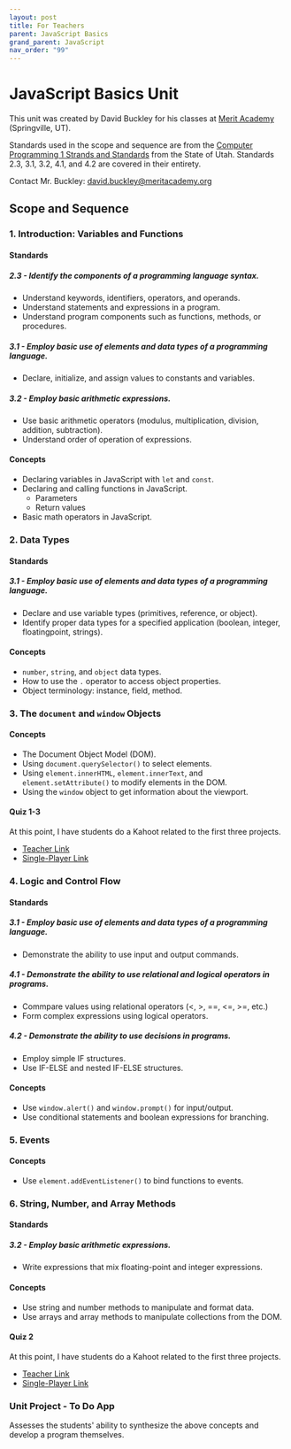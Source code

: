 ```yaml
---
layout: post
title: For Teachers
parent: JavaScript Basics
grand_parent: JavaScript
nav_order: "99"
---
```


# JavaScript Basics Unit

This unit was created by David Buckley for his classes at [Merit Academy](https://meritprepacademy.org) (Springville, UT).

Standards used in the scope and sequence are from the [Computer Programming 1 Strands and Standards](https://www.schools.utah.gov/file/730a5598-fa5c-4fca-b1d5-f121055f11df) from the State of Utah. Standards 2.3, 3.1, 3.2, 4.1, and 4.2 are covered in their entirety.

Contact Mr. Buckley: <a href="mailto:david.buckley@meritacademy.org">david.buckley@meritacademy.org</a>

## Scope and Sequence

### 1. Introduction: Variables and Functions

#### Standards

##### 2.3 - Identify the components of a programming language syntax.

- Understand keywords, identifiers, operators, and operands.
- Understand statements and expressions in a program.
- Understand program components such as functions, methods, or procedures.

##### 3.1 - Employ basic use of elements and data types of a programming language.

- Declare, initialize, and assign values to constants and variables.

##### 3.2 - Employ basic arithmetic expressions.

- Use basic arithmetic operators (modulus, multiplication, division, addition, subtraction).
- Understand order of operation of expressions.

#### Concepts

- Declaring variables in JavaScript with `let` and `const`.
- Declaring and calling functions in JavaScript.
  - Parameters
  - Return values
- Basic math operators in JavaScript.

### 2. Data Types

#### Standards

##### 3.1 - Employ basic use of elements and data types of a programming language.

- Declare and use variable types (primitives, reference, or object).
- Identify proper data types for a specified application (boolean, integer, floatingpoint, strings).

#### Concepts

- `number`, `string`, and `object` data types.
- How to use the `.` operator to access object properties.
- Object terminology: instance, field, method.

### 3. The `document` and `window` Objects

#### Concepts

- The Document Object Model (DOM).
- Using `document.querySelector()` to select elements.
- Using `element.innerHTML`, `element.innerText`, and `element.setAttribute()` to modify elements in the DOM.
- Using the `window` object to get information about the viewport.

#### Quiz 1-3

At this point, I have students do a Kahoot related to the first three projects.

- [Teacher Link](https://create.kahoot.it/details/dab908b7-e1d3-4655-a075-142963d1cdf9)
- [Single-Player Link](https://kahoot.it/challenge/?quiz-id=dab908b7-e1d3-4655-a075-142963d1cdf9&single-player=true)

### 4. Logic and Control Flow

#### Standards

##### 3.1 - Employ basic use of elements and data types of a programming language.

- Demonstrate the ability to use input and output commands.

##### 4.1 - Demonstrate the ability to use relational and logical operators in programs.

- Commpare values using relational operators (&lt;, &gt;, ==, &lt;=, &gt;=, etc.)
- Form complex expressions using logical operators.

##### 4.2 - Demonstrate the ability to use decisions in programs.

- Employ simple IF structures.
- Use IF-ELSE and nested IF-ELSE structures.

#### Concepts

- Use `window.alert()` and `window.prompt()` for input/output.
- Use conditional statements and boolean expressions for branching.

### 5. Events

#### Concepts

- Use `element.addEventListener()` to bind functions to events.

### 6. String, Number, and Array Methods

#### Standards

##### 3.2 - Employ basic arithmetic expressions.

- Write expressions that mix floating-point and integer expressions.

#### Concepts

- Use string and number methods to manipulate and format data.
- Use arrays and array methods to manipulate collections from the DOM.

#### Quiz 2

At this point, I have students do a Kahoot related to the first three projects.

- [Teacher Link](https://create.kahoot.it/details/c06d6af9-0918-40dd-94b8-ea3a267b8a68)
- [Single-Player Link](https://kahoot.it/challenge/?quiz-id=c06d6af9-0918-40dd-94b8-ea3a267b8a68&single-player=true)

### Unit Project - To Do App

Assesses the students' ability to synthesize the above concepts and develop a program themselves.
